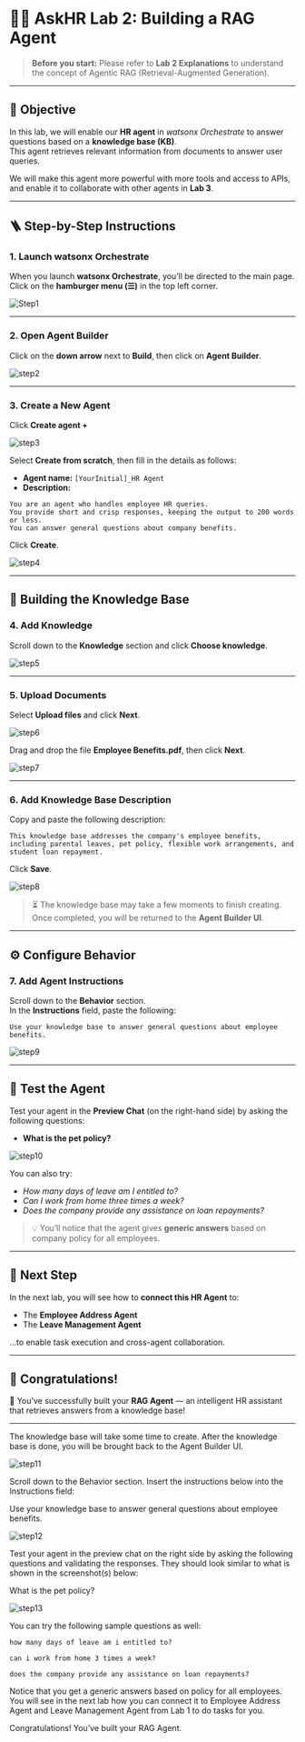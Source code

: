 # 🧑‍💼 AskHR Lab 2: Building a RAG Agent

> **Before you start:** Please refer to **Lab 2 Explanations** to understand the concept of Agentic RAG (Retrieval-Augmented Generation).

---

## 🎯 Objective

In this lab, we will enable our **HR agent** in *watsonx Orchestrate* to answer questions based on a **knowledge base (KB)**.  
This agent retrieves relevant information from documents to answer user queries.

We will make this agent more powerful with more tools and access to APIs, and enable it to collaborate with other agents in **Lab 3**.

---

## 🪜 Step-by-Step Instructions

### 1. Launch watsonx Orchestrate
When you launch **watsonx Orchestrate**, you’ll be directed to the main page.  
Click on the **hamburger menu (☰)** in the top left corner.

![Step1](https://github.com/Client-Engineering-Indonesia/Incubation-Agentic-AI-2025-batch-4-29Oct/blob/main/LAB2%20-%20Advancing%20WatsonX.Orchestrate/Images/step1.png)


---

### 2. Open Agent Builder
Click on the **down arrow** next to **Build**, then click on **Agent Builder**.

![step2](https://github.com/Client-Engineering-Indonesia/Incubation-Agentic-AI-2025-batch-4-29Oct/blob/main/LAB2%20-%20Advancing%20WatsonX.Orchestrate/Images/step2.png)

---

### 3. Create a New Agent
Click **Create agent +**

![step3](https://github.com/Client-Engineering-Indonesia/Incubation-Agentic-AI-2025-batch-4-29Oct/blob/main/LAB2%20-%20Advancing%20WatsonX.Orchestrate/Images/step3.png)


Select **Create from scratch**, then fill in the details as follows:

- **Agent name:** `[YourInitial]_HR Agent`
- **Description:**

```TEXT
You are an agent who handles employee HR queries.
You provide short and crisp responses, keeping the output to 200 words or less.
You can answer general questions about company benefits.
```


Click **Create**.

![step4](https://github.com/Client-Engineering-Indonesia/Incubation-Agentic-AI-2025-batch-4-29Oct/blob/main/LAB2%20-%20Advancing%20WatsonX.Orchestrate/Images/hr_step4.png)

---

## 🧠 Building the Knowledge Base

### 4. Add Knowledge
Scroll down to the **Knowledge** section and click **Choose knowledge**.

![step5](https://github.com/Client-Engineering-Indonesia/Incubation-Agentic-AI-2025-batch-4-29Oct/blob/main/LAB2%20-%20Advancing%20WatsonX.Orchestrate/Images/hr_step5.png)

---

### 5. Upload Documents
Select **Upload files** and click **Next**.

![step6](https://github.com/Client-Engineering-Indonesia/Incubation-Agentic-AI-2025-batch-4-29Oct/blob/main/LAB2%20-%20Advancing%20WatsonX.Orchestrate/Images/hr_step_6.png)

Drag and drop the file **Employee Benefits.pdf**, then click **Next**.

![step7](https://github.com/Client-Engineering-Indonesia/Incubation-Agentic-AI-2025-batch-4-29Oct/blob/main/LAB2%20-%20Advancing%20WatsonX.Orchestrate/Images/hr_step7.png)

---

### 6. Add Knowledge Base Description
Copy and paste the following description:

```TEXT
This knowledge base addresses the company's employee benefits, including parental leaves, pet policy, flexible work arrangements, and student loan repayment.
```


Click **Save**.

![step8](https://github.com/Client-Engineering-Indonesia/Incubation-Agentic-AI-2025-batch-4-29Oct/blob/main/LAB2%20-%20Advancing%20WatsonX.Orchestrate/Images/hr_step8.png)

> ⏳ The knowledge base may take a few moments to finish creating. Once completed, you will be returned to the **Agent Builder UI**.

---

## ⚙️ Configure Behavior

### 7. Add Agent Instructions
Scroll down to the **Behavior** section.  
In the **Instructions** field, paste the following:

```TEXT
Use your knowledge base to answer general questions about employee benefits.
```

![step9](https://github.com/Client-Engineering-Indonesia/Incubation-Agentic-AI-2025-batch-4-29Oct/blob/main/LAB2%20-%20Advancing%20WatsonX.Orchestrate/Images/hr_step9.png)

---

## 🧪 Test the Agent

Test your agent in the **Preview Chat** (on the right-hand side) by asking the following questions:

- **What is the pet policy?**

![step10](https://github.com/Client-Engineering-Indonesia/Incubation-Agentic-AI-2025-batch-4-29Oct/blob/main/LAB2%20-%20Advancing%20WatsonX.Orchestrate/Images/hr_step10.png)

You can also try:

- *How many days of leave am I entitled to?*  
- *Can I work from home three times a week?*  
- *Does the company provide any assistance on loan repayments?*

> 💡 You’ll notice that the agent gives **generic answers** based on company policy for all employees.

---

## 🤝 Next Step

In the next lab, you will see how to **connect this HR Agent** to:
- The **Employee Address Agent**
- The **Leave Management Agent**

...to enable task execution and cross-agent collaboration.

---

## 🏁 Congratulations!

🎉 You’ve successfully built your **RAG Agent** — an intelligent HR assistant that retrieves answers from a knowledge base!

---


The knowledge base will take some time to create. After the knowledge base is done, you will be brought back to the Agent Builder UI.

![step11](https://github.com/Client-Engineering-Indonesia/Incubation-Agentic-AI-2025-batch-4-29Oct/blob/main/LAB2%20-%20Advancing%20WatsonX.Orchestrate/Images/hr_step11.png)

Scroll down to the Behavior section. Insert the instructions below into the Instructions field:

 Use your knowledge base to answer general questions about employee benefits. 

![step12](https://github.com/Client-Engineering-Indonesia/Incubation-Agentic-AI-2025-batch-4-29Oct/blob/main/LAB2%20-%20Advancing%20WatsonX.Orchestrate/Images/hr_step12.png)

Test your agent in the preview chat on the right side by asking the following questions and validating the responses. They should look similar to what is shown in the screenshot(s) below:

 What is the pet policy? 

![step13](https://github.com/Client-Engineering-Indonesia/Incubation-Agentic-AI-2025-batch-4-29Oct/blob/main/LAB2%20-%20Advancing%20WatsonX.Orchestrate/Images/hr_step13.png)

You can try the following sample questions as well:
```text
how many days of leave am i entitled to?
```

```text
can i work from home 3 times a week?
```

```text
does the company provide any assistance on loan repayments?
```

Notice that you get a generic answers based on policy for all employees. You will see in the next lab how you can connect it to Employee Address Agent and Leave Management Agent from Lab 1 to do tasks for you.

Congratulations! You’ve built your RAG Agent.

